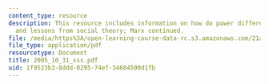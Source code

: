 ```yaml
---
content_type: resource
description: This resource includes information on how do power differentials arise?
  and lessons from social theory; Marx continued.
file: /media/https%3A/open-learning-course-data-rc.s3.amazonaws.com/21a-245j-power-interpersonal-organizational-and-global-dimensions-fall-2005/1f9523b38ddd029574ef34684590d1fb_2005_10_31_sss.pdf
file_type: application/pdf
resourcetype: Document
title: 2005_10_31_sss.pdf
uid: 1f9523b3-8ddd-0295-74ef-34684590d1fb
---
```

